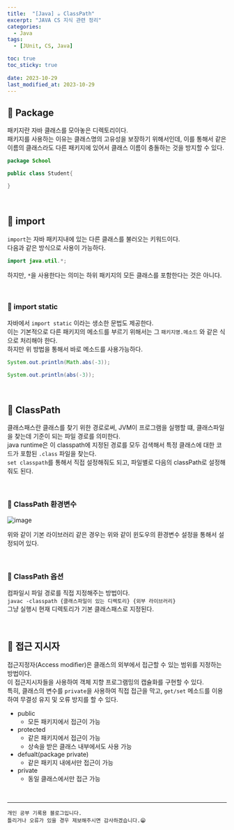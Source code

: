 ```yaml
---
title:  "[Java] ☕ ClassPath"
excerpt: "JAVA CS 지식 관련 정리"
categories:
  - Java
tags:
  - [JUnit, CS, Java]

toc: true
toc_sticky: true
 
date: 2023-10-29
last_modified_at: 2023-10-29
---
```



## 📖 Package

패키지란 자바 클래스를 모아놓은 디렉토리이다.  
패키지를 사용하는 이유는 클래스명의 고유성을 보장하기 위해서인데, 이를 통해서 같은 이름의 클래스라도 다른 패키지에 있어서 클래스 이름이 충돌하는 것을 방지할 수 있다.  

```java
package School

public class Student{

}
```

<br>

## 📖 import

`import`는 자바 패키지내에 있는 다른 클래스를 불러오는 키워드이다.  
다음과 같은 방식으로 사용이 가능하다.  

```java
import java.util.*;
```

하지만, `*`을 사용한다는 의미는 하위 패키지의 모든 클래스를 포함한다는 것은 아니다.  

<br>

### 🍄 import static

자바에서 `import static` 이라는 생소한 문법도 제공한다.  
이는 기본적으로 다른 패키지의 메소드를 부르기 위해서는 그 `패키지명.메소드` 와 같은 식으로 처리해야 한다.  
하지만 위 방법을 통해서 바로 메소드를 사용가능하다.  

```java
System.out.println(Math.abs(-3));

System.out.println(abs(-3));

```


<br>

## 📖 ClassPath

클래스패스란 클래스를 찾기 위한 경로로써, JVM이 프로그램을 실행할 떄, 클래스파일을 찾는데 기준이 되는 파일 경로를 의미한다.  
java runtime은 이 classpath에 지정된 경로를 모두 검색해서 특정 클래스에 대한 코드가 포함된 `.class` 파일을 찾는다.  
`set classpath`를 통해서 직접 설정해줘도 되고, 파일별로 다음의 classPath로 설정해줘도 된다.  

<br>


### 🍄 ClassPath 환경변수

![image](https://github.com/yyechan0602/yyechan0602.github.io/assets/37824506/6b2374c5-325a-4620-ab4e-382652d02066)

위와 같이 기본 라이브러리 같은 경우는 위와 같이 윈도우의 환경변수 설정을 통해서 설정되어 있다.  

<br>

### 🍄 ClassPath 옵션

컴파일시 파일 경로를 직접 지정해주는 방법이다.  
`javac -classpath {클래스파일이 있는 디렉토리} {외부 라이브러리}`  
그냥 실행시 현재 디렉토리가 기본 클래스패스로 지정된다.  

<br>

## 📖 접근 지시자

접근지정자(Access modifier)은 클래스의 외부에서 접근할 수 있는 범위를 지정하는 방법이다.  
이 접근지시자들을 사용하여 객체 지향 프로그램밍의 캡슐화를 구현할 수 있다.  
특히, 클래스의 변수를 `private`을 사용하여 직접 접근을 막고, `get/set` 메소드를 이용하여 무결성 유지 및 오류 방지를 할 수 있다.  

- public
  - 모든 패키지에서 접근이 가능
- protected
  - 같은 패키지에서 접근이 가능
  - 상속을 받은 클래스 내부에서도 사용 가능
- defualt(package private)
  - 같은 패키지 내에서만 접근이 가능
- private
  - 동일 클래스에서만 접근 가능



<br>

***
    개인 공부 기록용 블로그입니다.
    틀리거나 오류가 있을 경우 제보해주시면 감사하겠습니다.😁